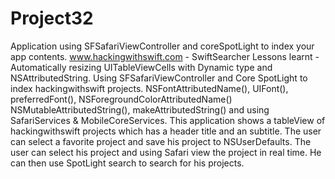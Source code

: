 # Project32
Application using SFSafariViewController and coreSpotLight to index your app contents.
www.hackingwithswift.com - SwiftSearcher
Lessons learnt - Automatically resizing UITableViewCells with Dynamic type and NSAttributedString. Using SFSafariViewController and 
Core SpotLight to index hackingwithswift projects. NSFontAttributedName(), UIFont(), preferredFont(), NSForegroundColorAttributedName()
NSMutableAttributedString(), makeAttributedString() and using SafariServices & MobileCoreServices.
This application shows a tableView of hackingwithswift projects which has a header title and an subtitle. The user can select a favorite
project and save his project to NSUserDefaults. The user can select his project and using Safari view the project in real time. He can 
then use SpotLight search to search for his projects.
